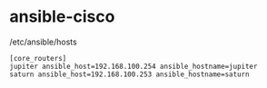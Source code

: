 # ansible-cisco
/etc/ansible/hosts


    [core_routers]
    jupiter ansible_host=192.168.100.254 ansible_hostname=jupiter
    saturn ansible_host=192.168.100.253 ansible_hostname=saturn
